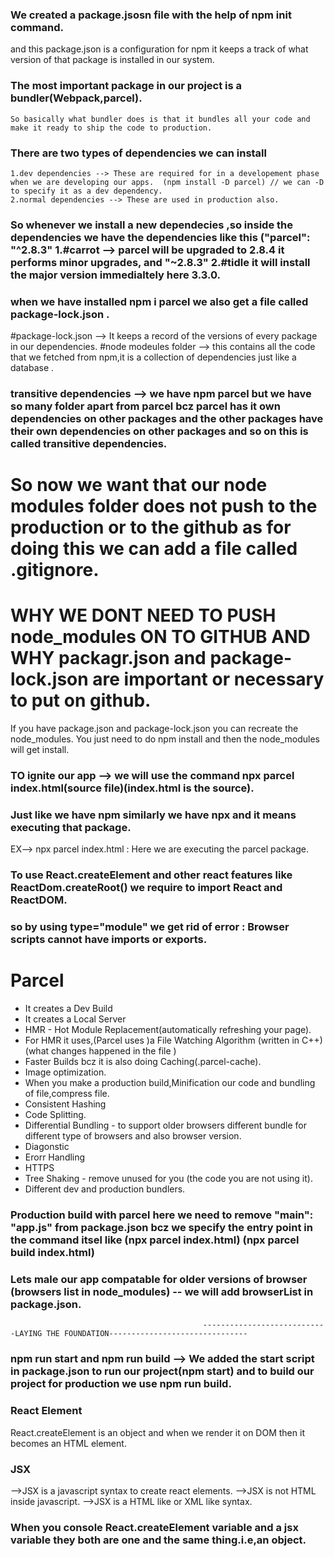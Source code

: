  
 ### We created a package.jsosn file with the help of npm init command.
  and this package.json is a configuration for npm it keeps a track of what version of that package is installed in our system.



  
 ###  The most important package in our project is a bundler(Webpack,parcel).
    So basically what bundler does is that it bundles all your code and make it ready to ship the code to production.
 


 ### There are two types of dependencies we can install 
    1.dev dependencies --> These are required for in a developement phase when we are developing our apps.  (npm install -D parcel) // we can -D to specify it as a dev dependency.
    2.normal dependencies --> These are used in production also.
 
###  So whenever we install a new dependecies ,so inside the dependencies we have the dependencies like this ("parcel": "^2.8.3" 1.#carrot --> parcel will be upgraded to 2.8.4 it performs minor upgrades, and  "~2.8.3" 2.#tidle it will install the major version immedialtely here 3.3.0.
 
 ### when we have installed npm i parcel we also get a file called package-lock.json .
  #package-lock.json --> It keeps a record of the versions  of every package in our dependencies.
  #node modeules folder --> this contains all the code that we fetched from npm,it is a collection of dependencies just like a database .
 
 ### transitive dependencies --> we have npm parcel but we have so many folder apart from parcel bcz parcel has it own dependencies on other packages and the other packages have their own dependencies on other packages and so on this is called transitive dependencies.
 

 # So now we want that our node modules folder does not push to the production or to the github as for doing this we can add a file called .gitignore.

 # WHY WE DONT NEED TO PUSH node_modules ON TO GITHUB AND WHY packagr.json and package-lock.json are important or necessary to put on github.

 If you have package.json and package-lock.json you can recreate the node_modules. You just need to do npm install and then the node_modules will get install.

### TO ignite our app --> we will use the command npx parcel index.html(source file)(index.html is the source).

### Just like we have npm similarly we have npx and it means executing that package.

EX--> npx parcel index.html : Here we are executing the parcel package.

### To use React.createElement and other react features like ReactDom.createRoot() we require to import React and ReactDOM. 

### <script type="module" src="app.js"></script> so by using type="module" we get rid of error : Browser scripts cannot have imports or exports.

# Parcel
- It creates a Dev Build
- It creates a Local Server
- HMR - Hot Module Replacement(automatically refreshing your page).
- For HMR it uses,(Parcel uses )a File Watching Algorithm (written in C++)(what changes happened in the file )
- Faster Builds bcz it is also doing Caching(.parcel-cache). 
- Image optimization.
- When you make a production build,Minification our code and bundling of file,compress file.
- Consistent Hashing 
- Code Splitting.
- Differential Bundling - to support older browsers different bundle for different type of browsers and also browser version.
- Diagonstic
- Erorr Handling
- HTTPS
- Tree Shaking - remove unused for you (the code you are not using it).
- Different dev and production bundlers.

### Production build with parcel here we need to remove "main": "app.js" from package.json bcz we specify the entry point in the command itsel like (npx parcel index.html) (npx parcel build index.html)

### Lets male our app compatable for older versions of browser (browsers list in node_modules) -- we will add browserList in package.json.

                                               ----------------------------LAYING THE FOUNDATION-------------------------------                      

### npm run start and npm run build --> We added the start script in package.json to run our project(npm start) and to build our project for production we use npm run build.

### React Element
   React.createElement is an object and when we render it on DOM then it becomes an HTML element.

### JSX 
   -->JSX is a javascript syntax to create react elements.
   -->JSX is not HTML inside javascript.
   -->JSX is a HTML like or XML like syntax.

   ### When you console React.createElement variable and a jsx variable they both are one and the same thing.i.e,an object.